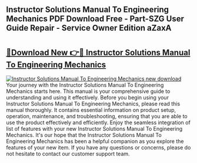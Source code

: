 ## Instructor Solutions Manual To Engineering Mechanics PDF Download Free - Part-SZG User Guide Repair - Service Owner Edition aZaxA

# <h2><a href="http://bc56042.oget.top/?id=Instructor+Solutions+Manual+To+Engineering+Mechanics">🔗Download New 👉🔴 Instructor Solutions Manual To Engineering Mechanics</a></h2>

[![Instructor Solutions Manual To Engineering Mechanics new download](https://i.imgur.com/5g1atiW.png)](http://bc56042.oget.top/?id=Instructor+Solutions+Manual+To+Engineering+Mechanics)
Your journey with the Instructor Solutions Manual To Engineering Mechanics starts here. This manual is your comprehensive guide to understanding and using it effectively. Before you begin using your Instructor Solutions Manual To Engineering Mechanics, please read this manual thoroughly. It contains essential information on product setup, operation, maintenance, and troubleshooting, ensuring that you are able to use the product effectively and efficiently. Enjoy the seamless integration of list of features with your new Instructor Solutions Manual To Engineering Mechanics. It's our hope that the Instructor Solutions Manual To Engineering Mechanics has been a helpful companion as you explore the features of your new item. If you have any questions or concerns, please do not hesitate to contact our customer support team.
